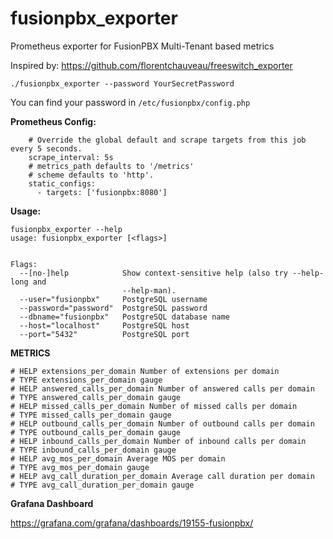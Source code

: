 # fusionpbx_exporter
Prometheus exporter for FusionPBX Multi-Tenant based metrics

Inspired by: https://github.com/florentchauveau/freeswitch_exporter

`./fusionpbx_exporter --password YourSecretPassword`

You can find your password in `/etc/fusionpbx/config.php`


**Prometheus Config:**

```  - job_name: 'fusionpbx'
    # Override the global default and scrape targets from this job every 5 seconds.
    scrape_interval: 5s
    # metrics_path defaults to '/metrics'
    # scheme defaults to 'http'.
    static_configs:
      - targets: ['fusionpbx:8080']
```

**Usage:**
```
fusionpbx_exporter --help
usage: fusionpbx_exporter [<flags>]


Flags:
  --[no-]help            Show context-sensitive help (also try --help-long and
                         --help-man).
  --user="fusionpbx"     PostgreSQL username
  --password="password"  PostgreSQL password
  --dbname="fusionpbx"   PostgreSQL database name
  --host="localhost"     PostgreSQL host
  --port="5432"          PostgreSQL port

```
**METRICS**
```
# HELP extensions_per_domain Number of extensions per domain
# TYPE extensions_per_domain gauge
# HELP answered_calls_per_domain Number of answered calls per domain
# TYPE answered_calls_per_domain gauge
# HELP missed_calls_per_domain Number of missed calls per domain
# TYPE missed_calls_per_domain gauge
# HELP outbound_calls_per_domain Number of outbound calls per domain
# TYPE outbound_calls_per_domain gauge
# HELP inbound_calls_per_domain Number of inbound calls per domain
# TYPE inbound_calls_per_domain gauge
# HELP avg_mos_per_domain Average MOS per domain
# TYPE avg_mos_per_domain gauge
# HELP avg_call_duration_per_domain Average call duration per domain
# TYPE avg_call_duration_per_domain gauge
```
**Grafana Dashboard**

https://grafana.com/grafana/dashboards/19155-fusionpbx/
